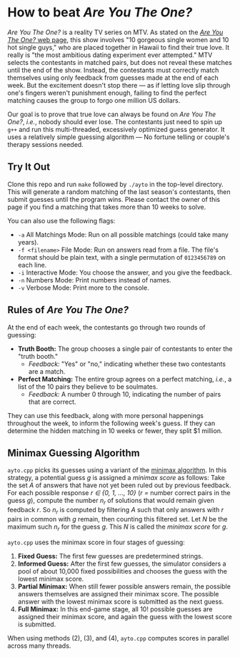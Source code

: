 # How to beat *Are You The One?*
*Are You The One?* is a reality TV series on MTV. As stated on the [*Are You The One?* web page](http://www.mtv.com/shows/are-you-the-one), this show involves "10 gorgeous single women and 10 hot single guys," who are placed together in Hawaii to find their true love. It really is "the most ambitious dating experiment ever attempted." MTV selects the contestants in matched pairs, but does not reveal these matches until the end of the show. Instead, the contestants must correctly match themselves using only feedback from guesses made at the end of each week. But the excitement doesn't stop there &mdash; as if letting love slip through one's fingers weren't punishment enough, failing to find the perfect matching causes the group to forgo one million US dollars.

Our goal is to prove that true love can always be found on *Are You The One?*, *i.e.*, nobody should ever lose. The contestants just need to spin up ```g++``` and run this multi-threaded, excessively optimized guess generator. It uses a relatively simple guessing algorithm &mdash; No fortune telling or couple's therapy sessions needed.

## Try It Out
Clone this repo and  run ```make``` followed by ```./ayto``` in the top-level directory. This will generate a random matching of the last season's contestants, then submit guesses until the program wins. Please contact the owner of this page if you find a matching that takes more than 10 weeks to solve.

You can also use the following flags:
  * ```-a``` All Matchings Mode: Run on all possible matchings (could take many years).
  * ```-f <filename>``` File Mode: Run on answers read from a file. The file's format should be plain text, with a single permutation of ```0123456789``` on each line.
  * ```-i``` Interactive Mode: You choose the answer, and you give the feedback.
  * ```-n``` Numbers Mode: Print numbers instead of names.
  * ```-v``` Verbose Mode: Print more to the console.

## Rules of *Are You The One?*
At the end of each week, the contestants go through two rounds of guessing:
  * **Truth Booth:** The group chooses a single pair of contestants to enter the "truth booth."
     * *Feedback:* "Yes" or "no," indicating whether these two contestants are a match. 
  * **Perfect Matching:** The entire group agrees on a perfect matching, *i.e.*, a list of the 10 pairs they believe to be soulmates.
    * *Feedback:* A number 0 through 10, indicating the number of pairs that are correct.

They can use this feedback, along with more personal happenings throughout the week, to inform the following week's guess. If they can determine the hidden matching in 10 weeks or fewer, they split $1 million.
## Minimax Guessing Algorithm
```ayto.cpp``` picks its guesses using a variant of the [minimax algorithm](http://www.cs.uni.edu/~wallingf/teaching/cs3530/resources/knuth-mastermind.pdf). In this strategy, a potential guess *g* is assigned a *minimax score* as follows: Take the set *A* of answers that have not yet been ruled out by previous feedback. For each possible response *r &isin; {0, 1, ..., 10}* (*r =* number correct pairs in the guess *g*), compute the number *n<sub>r</sub>* of solutions that would remain given feedback *r*. So *n<sub>r</sub>* is computed by filtering *A* such that only answers with *r* pairs in common with *g* remain, then counting this filtered set. Let *N* be the maximum such *n<sub>r</sub>* for the guess *g*. This *N* is called the *minimax score* for *g*.

```ayto.cpp``` uses the minimax score in four stages of guessing:
  1. **Fixed Guess:** The first few guesses are predetermined strings.
  2. **Informed Guess:** After the first few guesses, the simulator considers a pool of about 10,000 fixed possibilities and chooses the guess with the lowest minimax score.
  3. **Partial Minimax:** When still fewer possible answers remain, the possible answers themselves are assigned their minimax score. The possible answer with the lowest minimax score is submitted as the next guess.
  4. **Full Minimax:** In this end-game stage, all 10! possible guesses are assigned their minimax score, and again the guess with the lowest score is submitted.

When using methods (2), (3), and (4), ```ayto.cpp``` computes scores in parallel across many threads.